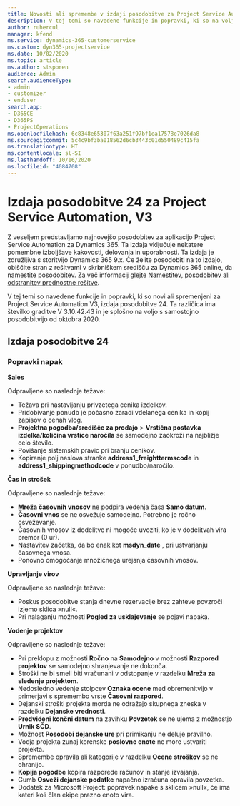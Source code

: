 ```yaml
---
title: Novosti ali spremembe v izdaji posodobitve za Project Service Automation 24, V3
description: V tej temi so navedene funkcije in popravki, ki so na voljo za Project Service Automation V3, izdaja posodobitve 24.
author: ruhercul
manager: kfend
ms.service: dynamics-365-customerservice
ms.custom: dyn365-projectservice
ms.date: 10/02/2020
ms.topic: article
ms.author: stsporen
audience: Admin
search.audienceType:
- admin
- customizer
- enduser
search.app:
- D365CE
- D365PS
- ProjectOperations
ms.openlocfilehash: 6c8348e65307f63a251f97bf1ea17578e7026da8
ms.sourcegitcommit: 5c4c9bf3ba018562d6cb3443c01d550489c415fa
ms.translationtype: HT
ms.contentlocale: sl-SI
ms.lasthandoff: 10/16/2020
ms.locfileid: "4084708"
---
```

# <a name="project-service-automation-update-release-24-v3"></a>Izdaja posodobitve 24 za Project Service Automation, V3

Z veseljem predstavljamo najnovejšo posodobitev za aplikacijo Project Service Automation za Dynamics 365. Ta izdaja vključuje nekatere pomembne izboljšave kakovosti, delovanja in uporabnosti. Ta izdaja je združljiva s storitvijo Dynamics 365 9.x. Če želite posodobiti na to izdajo, obiščite stran z rešitvami v skrbniškem središču za Dynamics 365 online, da namestite posodobitev. Za več informacij glejte [Namestitev, posodobitev ali odstranitev prednostne rešitve](https://docs.microsoft.com/power-platform/admin/install-remove-preferred-solution).

V tej temi so navedene funkcije in popravki, ki so novi ali spremenjeni za Project Service Automation V3, izdaja posodobitve 24. Ta različica ima številko graditve V 3.10.42.43 in je splošno na voljo s samostojno posodobitvijo od oktobra 2020.

## <a name="update-release-24"></a>Izdaja posodobitve 24

### <a name="bug-fixes"></a>Popravki napak

**Sales**

Odpravljene so naslednje težave:

- Težava pri nastavljanju privzetega cenika izdelkov.
- Pridobivanje ponudb je počasno zaradi vdelanega cenika in kopij zapisov o cenah vlog.
- **Projektna pogodba/središče za prodajo** > **Vrstična postavka izdelka/količina vrstice naročila** se samodejno zaokroži na najbližje celo število.
- Povišanje sistemskih pravic pri branju cenikov.
- Kopiranje polj naslova stranke **address1_freighttermscode** in **address1_shippingmethodcode** v ponudbo/naročilo. 


**Čas in strošek**

Odpravljene so naslednje težave:

- **Mreža časovnih vnosov** ne podpira vedenja časa **Samo datum**.
- **Časovni vnos** se ne osvežuje samodejno. Potrebno je ročno osveževanje.
- Časovnih vnosov iz dodelitve ni mogoče uvoziti, ko je v dodelitvah vira premor (0 ur).
- Nastavitev začetka, da bo enak kot **msdyn_date** , pri ustvarjanju časovnega vnosa.
- Ponovno omogočanje množičnega urejanja časovnih vnosov.

**Upravljanje virov**

Odpravljene so naslednje težave:

- Poskus posodobitve stanja dnevne rezervacije brez zahteve povzroči izjemo sklica »null«.
- Pri nalaganju možnosti **Pogled za usklajevanje** se pojavi napaka.


**Vodenje projektov**

Odpravljene so naslednje težave:

- Pri preklopu z možnosti **Ročno** na **Samodejno** v možnosti **Razpored projektov** se samodejno shranjevanje ne dokonča.
- Stroški ne bi smeli biti vračunani v odstopanje v razdelku **Mreža za sledenje projektom**.
- Nedosledno vedenje stolpcev **Oznaka ocene** med obremenitvijo v primerjavi s spremembo vrste **Časovni razpored**.
- Dejanski stroški projekta morda ne odražajo skupnega zneska v razdelku **Dejanske vrednosti**.
- **Predvideni končni datum** na zavihku **Povzetek** se ne ujema z možnostjo **Urnik SČD**.
- Možnost **Posodobi dejanske ure** pri primikanju ne deluje pravilno.
- Vodja projekta zunaj korenske **poslovne enote** ne more ustvariti projekta.
- Spremembe opravila ali kategorije v razdelku **Ocene stroškov** se ne ohranijo.
- **Kopija pogodbe** kopira razporede računov in stanje izvajanja.
- Gumb **Osveži dejanske podatke** napačno izračuna opravila povzetka.
- Dodatek za Microsoft Project: popravek napake s sklicem »null«, če ima kateri koli član ekipe prazno enoto vira.

